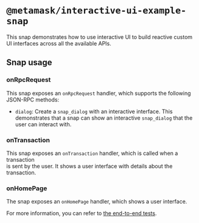 # `@metamask/interactive-ui-example-snap`

This snap demonstrates how to use interactive UI to build reactive custom UI interfaces across all the available APIs.

## Snap usage

### onRpcRequest

This snap exposes an `onRpcRequest` handler, which supports the following
JSON-RPC methods:

- `dialog`: Create a `snap_dialog` with an interactive interface. This demonstrates that a snap can show an interactive `snap_dialog` that the user can interact with.

### onTransaction

This snap exposes an `onTransaction` handler, which is called when a transaction  
is sent by the user. It shows a user interface with details about the transaction.

### onHomePage

The snap exposes an `onHomePage` handler, which shows a user interface.

For more information, you can refer to
[the end-to-end tests](./src/index.test.ts).
